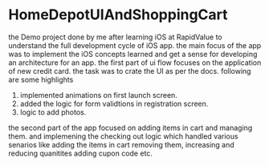 # HomeDepotUIAndShoppingCart
the Demo project done by me after learning iOS at RapidValue to understand the full development cycle of iOS app.
the main focus of the app was to implement the iOS concepts learned and get a sense for developing an architecture for an app. the first part of ui flow focuses on the application of new credit card. the task was to crate the UI as per the docs. following are some highlights
1. implemented animations on first launch screen. 
2. added the logic for form validtions in registration screen. 
3. logic to add photos. 

the second part of the app focused on adding items in cart and managing them. and implemening the checking out logic which handled various senarios like adding the items in cart removing them, increasing and reducing quanitites adding cupon code etc.  
